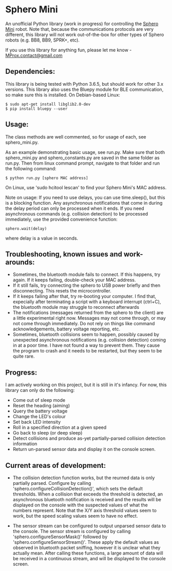 # Sphero Mini
An unofficial Python library (work in progress) for controlling the [Sphero Mini](https://www.sphero.com/sphero-mini) robot. Note that, because the communications protocols are very different, this library will not work out-of-the-box for other types of Sphero robots (e.g. BB8, BB9, SPRK+, etc).

If you use this library for anything fun, please let me know - MProx.contact@gmail.com

## Dependencies:
This library is being tested with Python 3.6.5, but should work for other 3.x versions. This library also uses the Bluepy module for BLE communication, so make sure this is installed. On Debian-based Linux:

    $ sudo apt-get install libglib2.0-dev
    $ pip install bluepy --user

## Usage:
The class methods are well commented, so for usage of each, see sphero_mini.py. 

As an example demonstrating basic usage, see run.py. Make sure that both sphero_mini.py and sphero_constants.py are saved in the same folder as run.py. Then from linux command prompt, navigate to that folder and run the following command:

    $ python run.py [sphero MAC address]

On Linux, use 'sudo hcitool lescan' to find your Sphero Mini's MAC address.

Note on usage: If you need to use delays, you can use time.sleep(), but this is a blocking function. Any asynchronous notifications that come in during the delay period can only be processed when it ends. If you need asynchronous commands (e.g. collision detection) to be processed immediately, use the provided convenience function:

    sphero.wait(delay)

where delay is a value in seconds.

## Troubleshooting, known issues and work-arounds:
* Sometimes, the bluetooth module fails to connect. If this happens, try again. If it keeps failing, double-check your MAC address.
* If it still fails, try connecting the sphero to USB power briefly and then disconnecting. This resets the microcontroller.
* If it keeps failing after that, try re-booting your computer. I find that, expecially after terminating a script with a keyboard interrupt (ctrl+C), the bluetooth module may struggle to reconnect afterwards
* The notifications (messages returned from the sphero to the client) are a little experimental right now. Messages may not come through, or may not come through immediately. Do not rely on things like command acknowledgements, battery voltage reporting, etc. 
* Sometimes, bluetooth collisions seem to happen, possibly caused by unexpected asynchronous notifications (e.g. collision detection) coming in at a poor time. I have not found a way to prevent them. They cause the program to crash and it needs to be restarted, but they seem to be quite rare.

## Progress:
I am actively working on this project, but it is still in it's infancy. For now, this library can only do the following:
* Come out of sleep mode
* Reset the heading (aiming)
* Query the battery voltage
* Change the LED's colour
* Set back LED intensity
* Roll in a specified direction at a given speed
* Go back to sleep (or deep sleep)
* Detect collisions and produce as-yet partially-parsed collision detection information
* Return un-parsed sensor data and display it on the console screen.

## Current areas of development:
* The collision detection function works, but the reurned data is only partially parsed. Configure by calling 'sphero.configureCollisionDetection()', which sets the default thresholds. When a collision that exceeds the threshold is detected, an asynchronous bluetooth notification is received and the results will be displayed on the console with the suspected values of what the numbers represent. Note that the X/Y axis threshold values seem to work, but the speed scaling values seem to have no effect.

* The sensor stream can be configured to output unparsed sensor data to the console. The sensor stream is configured by calling 'sphero.configureSensorMask()' followed by 'sphero.configureSensorStream()'. These apply the default values as observed in bluetooth packet sniffing, however it is unclear what they actually mean. After calling these functions, a large amount of data will be received in a continuous stream, and will be displayed to the console screen.
